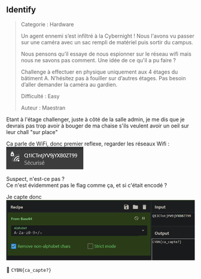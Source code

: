 ## Identify

> Categorie : Hardware
>
> Un agent ennemi s’est infiltré à la Cybernight !
> Nous l'avons vu passer sur une caméra avec un sac rempli de matériel puis sortir du campus.
>
> Nous pensons qu’il essaye de nous espionner sur le réseau wifi mais nous ne savons pas comment. Une idée de ce qu'il a pu faire ?
> 
> Challenge à effectuer en physique uniquement aux 4 étages du bâtiment A.
> N’hésitez pas à fouiller sur d’autres étages.
> Pas besoin d’aller demander la caméra au gardien.
>
> Difficulté : Easy
>
> Auteur : Maestran

Etant à l'étage challenger, juste à côté de la salle admin, je me dis que je devrais pas trop avoir à bouger de ma chaise s'ils veulent avoir un oeil sur leur chall "sur place"

Ca parle de WiFi, donc premier reflexe, regarder les réseaux Wifi : 
![img.png](img.png)

Suspect, n'est-ce pas ? <br/>
Ce n'est évidemment pas le flag comme ça, et si c'était encodé ?

Je capte donc
![img_1.png](img_1.png)


🚩 `CYBN{ca_capte?}`
